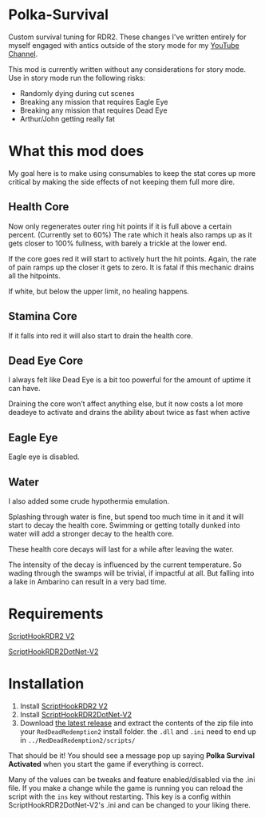 # Polka-Survival
Custom survival tuning for RDR2. These changes I've written entirely for myself engaged with antics outside of the story mode for my [YouTube Channel](https://www.youtube.com/@PolkaCowboy). 

This mod is currently written without any considerations for story mode. Use in story mode run the following risks:
- Randomly dying during cut scenes
- Breaking any mission that requires Eagle Eye
- Breaking any mission that requires Dead Eye
- Arthur/John getting really fat

# What this mod does

My goal here is to make using consumables to keep the stat cores up more critical by making the side effects of not keeping them full more dire.

## Health Core

Now only regenerates outer ring hit points if it is full above a certain percent. (Currently set to 60%) The rate which it heals also ramps up as it gets closer to 100% fullness, with barely a trickle at the lower end.

If the core goes red it will start to actively hurt the hit points. Again, the rate of pain ramps up the closer it gets to zero. It is fatal if this mechanic drains all the hitpoints.

If white, but below the upper limit, no healing happens.

## Stamina Core

If it falls into red it will also start to drain the health core. 
 
## Dead Eye Core

I always felt like Dead Eye is a bit too powerful for the amount of uptime it can have.

Draining the core won’t affect anything else, but it now costs a lot more deadeye to activate and drains the ability about twice as fast when active

## Eagle Eye

Eagle eye is disabled. 

## Water

I also added some crude hypothermia emulation.

Splashing through water is fine, but spend too much time in it and it will start to decay the health core. Swimming or getting totally dunked into water will add a stronger decay to the health core.

These health core decays will last for a while after leaving the water.

The intensity of the decay is influenced by the current temperature. So wading through the swamps will be trivial, if impactful at all. But falling into a lake in Ambarino can result in a very bad time.

# Requirements
[ScriptHookRDR2 V2](https://www.nexusmods.com/reddeadredemption2/mods/1472)

[ScriptHookRDR2DotNet-V2](https://github.com/Halen84/ScriptHookRDR2DotNet-V2)

# Installation

1. Install [ScriptHookRDR2 V2](https://www.nexusmods.com/reddeadredemption2/mods/1472)
2. Install [ScriptHookRDR2DotNet-V2](https://github.com/Halen84/ScriptHookRDR2DotNet-V2)
3. Download [the latest release](https://github.com/PolkaCowboy/Polka-Survival/releases) and extract the contents of the zip file into your `RedDeadRedemption2` install folder. the `.dll` and `.ini` need to end up in `../RedDeadRedemption2/scripts/`

That should be it! You should see a message pop up saying **Polka Survival Activated** when you start the game if everything is correct. 

Many of the values can be tweaks and feature enabled/disabled via the .ini file. If you make a change while the game is running you can reload the script with the `ins` key without restarting. This key is a config within ScriptHookRDR2DotNet-V2's .ini and can be changed to your liking there.
